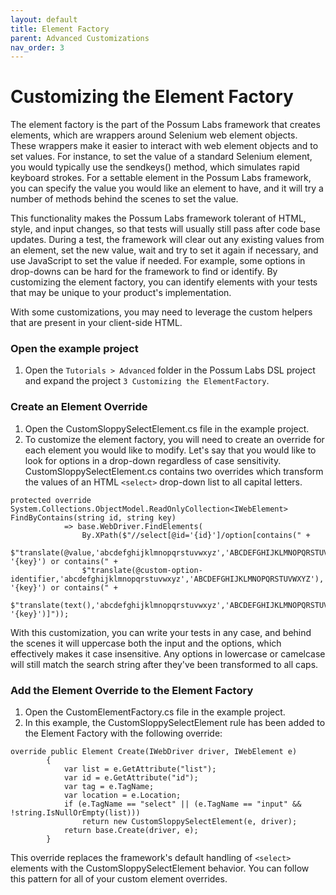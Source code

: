 ```yaml
---
layout: default
title: Element Factory
parent: Advanced Customizations
nav_order: 3
---
```


# Customizing the Element Factory

The element factory is the part of the Possum Labs framework that creates elements, which are wrappers around Selenium web element objects. These wrappers make it easier to interact with web element objects and to set values. For instance, to set the value of a standard Selenium element, you would typically use the sendkeys() method, which simulates rapid keyboard strokes. For a settable element in the Possum Labs framework, you can specify the value you would like an element to have, and it will try a number of methods behind the scenes to set the value.

This functionality makes the Possum Labs framework tolerant of HTML, style, and input changes, so that tests will usually still pass after code base updates. During a test, the framework will clear out any existing values from an element, set the new value, wait and try to set it again if necessary, and use JavaScript to set the value if needed. For example, some options in drop-downs can be hard for the framework to find or identify. By customizing the element factory, you can identify elements with your tests that may be unique to your product's implementation.

With some customizations, you may need to leverage the custom helpers that are present in your client-side HTML.

### Open the example project

1. Open the `Tutorials > Advanced` folder in the Possum Labs DSL project and expand the project `3 Customizing the ElementFactory`.

### Create an Element Override

1. Open the CustomSloppySelectElement.cs file in the example project.
1. To customize the element factory, you will need to create an override for each element you would like to modify. Let's say that you would like to look for options in a drop-down regardless of case sensitivity. CustomSloppySelectElement.cs contains two overrides which transform the values of an HTML `<select>` drop-down list to all capital letters.
```
protected override System.Collections.ObjectModel.ReadOnlyCollection<IWebElement> FindByContains(string id, string key)
            => base.WebDriver.FindElements(
                By.XPath($"//select[@id='{id}']/option[contains(" +
                $"translate(@value,'abcdefghijklmnopqrstuvwxyz','ABCDEFGHIJKLMNOPQRSTUVWXYZ'), '{key}') or contains(" +
                $"translate(@custom-option-identifier,'abcdefghijklmnopqrstuvwxyz','ABCDEFGHIJKLMNOPQRSTUVWXYZ'), '{key}') or contains(" +
                $"translate(text(),'abcdefghijklmnopqrstuvwxyz','ABCDEFGHIJKLMNOPQRSTUVWXYZ'), '{key}')]"));
```
With this customization, you can write your tests in any case, and behind the scenes it will uppercase both the input and the options, which effectively makes it case insensitive. Any options in lowercase or camelcase will still match the search string after they've been transformed to all caps.


### Add the Element Override to the Element Factory

1. Open the CustomElementFactory.cs file in the example project.
1. In this example, the CustomSloppySelectElement rule has been added to the Element Factory with the following override:

```
override public Element Create(IWebDriver driver, IWebElement e)
        {
            var list = e.GetAttribute("list");
            var id = e.GetAttribute("id");
            var tag = e.TagName;
            var location = e.Location;
            if (e.TagName == "select" || (e.TagName == "input" && !string.IsNullOrEmpty(list)))
                return new CustomSloppySelectElement(e, driver);
            return base.Create(driver, e);
        }
```
This override replaces the framework's default handling of `<select>` elements with the CustomSloppySelectElement behavior. You can follow this pattern for all of your custom element overrides.
